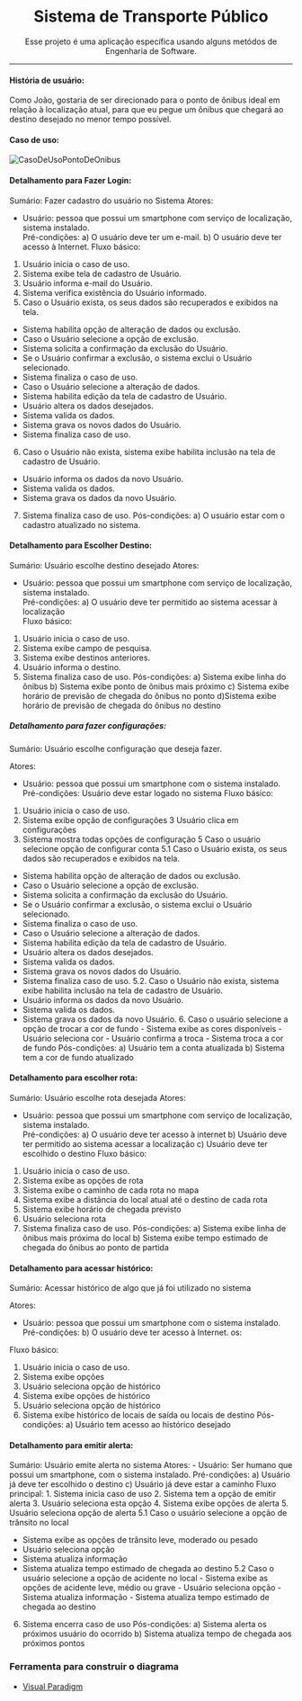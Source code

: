 <h1 align="center">Sistema de Transporte Público</h1>

<p align="center">Esse projeto é uma aplicação específica usando alguns metódos de Engenharia de Software.</p>

---

#### História de usuário:  
   Como João, gostaria de ser direcionado para o ponto de ônibus ideal em relação à localização atual, para que eu 
   pegue um ônibus que chegará ao destino desejado no menor tempo possível.

#### Caso de uso:

![CasoDeUsoPontoDeOnibus](https://user-images.githubusercontent.com/77236515/170143416-efd83642-a3c3-4159-b5cf-1726c3f39f94.png)

#### Detalhamento para Fazer Login:
Sumário: Fazer cadastro do usuário no Sistema
Atores:
- Usuário: pessoa que possui um smartphone com serviço de localização, sistema instalado.  
Pré-condições:
a)  O usuário deve ter um e-mail.
b)  O usuário deve ter acesso à Internet. 
Fluxo básico:
1. Usuário inicia o caso de uso.
2. Sistema exibe tela de cadastro de Usuário.
3. Usuário informa e-mail do Usuário.
4. Sistema verifica existência do Usuário informado.
5. Caso o Usuário exista, os seus dados são recuperados e exibidos na tela.
- Sistema habilita opção de alteração de dados ou exclusão.
-  Caso o Usuário selecione a opção de exclusão.
-  Sistema solicita a confirmação da exclusão do Usuário.
-  Se o Usuário confirmar a exclusão, o sistema exclui o Usuário selecionado.
-  Sistema finaliza o caso de uso.
-  Caso o Usuário selecione a alteração de dados.
-  Sistema habilita edição da tela de cadastro de Usuário.
-  Usuário altera os dados desejados.
-  Sistema valida os dados.
-  Sistema grava os novos dados do Usuário.
-  Sistema finaliza caso de uso.
6. Caso o Usuário não exista, sistema exibe habilita inclusão na tela de cadastro de Usuário.
-  Usuário informa os dados da novo Usuário.
-  Sistema valida os dados.
-  Sistema grava os dados da novo Usuário.
7. Sistema finaliza caso de uso.
Pós-condições:
a)  O usuário estar com o cadastro atualizado no sistema.
#### Detalhamento para Escolher Destino:
Sumário: Usuário escolhe destino desejado
Atores:
- Usuário: pessoa que possui um smartphone com serviço de localização, sistema instalado.  
Pré-condições:
a)  O usuário deve ter permitido ao sistema
acessar à localização  
Fluxo básico:
1. Usuário inicia o caso de uso.
2. Sistema exibe campo de pesquisa. 
3. Sistema exibe destinos anteriores.
4. Usuário informa o destino.
5. Sistema finaliza caso de uso.
Pós-condições:
a)  Sistema exibe linha do ônibus
b) Sistema exibe ponto de ônibus mais próximo
c) Sistema exibe horário de previsão de chegada do ônibus no ponto
d)Sistema exibe horário de previsão de chegada do ônibus no destino
##### Detalhamento para fazer configurações:
Sumário: Usuário escolhe configuração que
deseja fazer.
  
Atores:
- Usuário: pessoa que possui um smartphone com o sistema instalado.  
Pré-condições: Usuário deve estar logado no sistema
Fluxo básico:
1. Usuário inicia o caso de uso.
2. Sistema exibe opção de configurações
3 Usuário clica em configurações
4. Sistema mostra todas opções de configuração
5 Caso o usuário selecione opção de configurar conta
5.1 Caso o Usuário exista, os seus dados são recuperados e exibidos na tela.
- Sistema habilita opção de alteração de dados ou exclusão.
-  Caso o Usuário selecione a opção de exclusão.
-  Sistema solicita a confirmação da exclusão do Usuário.
-  Se o Usuário confirmar a exclusão, o sistema exclui o Usuário selecionado.
-  Sistema finaliza o caso de uso.
-  Caso o Usuário selecione a alteração de dados.
-  Sistema habilita edição da tela de cadastro de Usuário.
-  Usuário altera os dados desejados.
-  Sistema valida os dados.
-  Sistema grava os novos dados do Usuário.
-  Sistema finaliza caso de uso.
5.2. Caso o Usuário não exista, sistema exibe habilita inclusão na tela de cadastro de Usuário.
-  Usuário informa os dados da novo Usuário.
-  Sistema valida os dados.
-  Sistema grava os dados da novo Usuário. 
        6. Caso o usuário selecione a opção de trocar a cor de fundo
           - Sistema exibe as cores disponíveis
           - Usuário seleciona cor
           - Usuário confirma a troca
           - Sistema troca a cor de fundo
Pós-condições:
a)  Usuário tem a conta atualizada
b)  Sistema tem a cor de fundo atualizado
#### Detalhamento para escolher rota:
Sumário: Usuário escolhe rota desejada
Atores:
- Usuário: pessoa que possui um smartphone com serviço de localização, sistema instalado.  
Pré-condições:
a)  O usuário deve ter acesso à internet
b)  Usuário deve ter permitido ao sistema
acessar a localização
c) Usuário deve ter escolhido o destino
Fluxo básico:
1. Usuário inicia o caso de uso.
2. Sistema exibe as opções de rota
3. Sistema exibe o caminho de cada rota no mapa
4. Sistema exibe a distância do local atual até o destino de cada rota
5. Sistema exibe horário de chegada previsto
6. Usuário seleciona rota
5. Sistema finaliza caso de uso.
Pós-condições:
a) Sistema exibe linha de ônibus mais próxima do local
b) Sistema exibe tempo estimado de chegada do ônibus ao ponto de partida
#### Detalhamento para acessar histórico:  
Sumário: Acessar histórico de algo que já foi
utilizado no sistema
  
Atores:
- Usuário: pessoa que possui um smartphone com o sistema instalado.  
Pré-condições:
b)  O usuário deve ter acesso à Internet. os:
  
Fluxo básico:
1. Usuário inicia o caso de uso.
2. Sistema exibe opções
3. Usuário seleciona opção de histórico
4. Sistema exibe opções de histórico
5. Usuário seleciona opção de histórico
6. Sistema exibe histórico de locais de saída ou locais de destino
Pós-condições:
a)  Usuário tem acesso ao histórico desejado
#### Detalhamento para emitir alerta:
Sumário: Usuário emite alerta no sistema
Atores:
    - Usuário: Ser humano que possui um smartphone, com o sistema instalado.
Pré-condições:
    a) Usuário já deve ter escolhido o destino 
    c) Usuário já deve estar a caminho
Fluxo principal:
    1. Sistema inicia caso de uso
    2. Sistema tem a opção de emitir alerta
    3. Usuário seleciona esta opção
    4.  Sistema exibe opções de alerta
    5. Usuário seleciona opção de alerta
    5.1 Caso o usuário selecione a opção de trânsito no local
   - Sistema exibe as opções de trânsito leve, moderado ou pesado
   - Usuário seleciona opção
   - Sistema atualiza informação
   - Sistema atualiza tempo estimado de chegada ao destino
   5.2 Caso o usuário selecione a opção de acidente no local
    - Sistema exibe as opções de acidente leve, médio ou grave
    - Usuário seleciona opção
    - Sistema atualiza informação
    - Sistema atualiza tempo estimado de chegada ao destino
6. Sistema encerra caso de uso
Pós-condições:
a) Sistema alerta os próximos usuário do ocorrido
b) Sistema atualiza tempo de chegada aos próximos pontos

### Ferramenta para construir o diagrama
- [Visual Paradigm](https://online.visual-paradigm.com/pt/)
